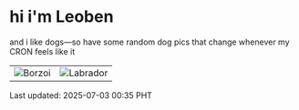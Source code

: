 # hi i'm Leoben

and i like dogs—so have some random dog pics that change whenever my CRON feels like it

|  |  |
|--------|----------|
| ![Borzoi](https://random-dog-vercel.vercel.app/api/random-borzoi?v=1751474127) | ![Labrador](https://random-dog-vercel.vercel.app/api/random-labrador?v=1751474127) |

Last updated: 2025-07-03 00:35 PHT
